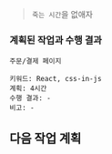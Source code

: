 > `죽는 시간`을 없애자

### 계획된 작업과 수행 결과

```
주문/결제 페이지

키워드: React, css-in-js
계획: 4시간
수행 결과: -
비고: -
```

## 다음 작업 계획

```

```
